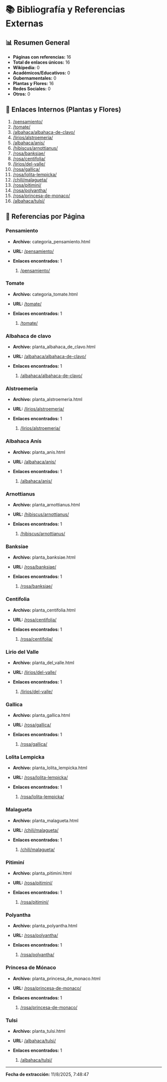 # 📚 Bibliografía y Referencias Externas

## 📊 Resumen General
- **Páginas con referencias:** 16
- **Total de enlaces únicos:** 16
- **Wikipedia:** 0
- **Académicos/Educativos:** 0
- **Gubernamentales:** 0
- **Plantas y Flores:** 16
- **Redes Sociales:** 0
- **Otros:** 0

## 🌱 Enlaces Internos (Plantas y Flores)
1. [/pensamiento/](/pensamiento/)
2. [/tomate/](/tomate/)
3. [/albahaca/albahaca-de-clavo/](/albahaca/albahaca-de-clavo/)
4. [/lirios/alstroemeria/](/lirios/alstroemeria/)
5. [/albahaca/anis/](/albahaca/anis/)
6. [/hibiscus/arnottianus/](/hibiscus/arnottianus/)
7. [/rosa/banksiae/](/rosa/banksiae/)
8. [/rosa/centifolia/](/rosa/centifolia/)
9. [/lirios/del-valle/](/lirios/del-valle/)
10. [/rosa/gallica/](/rosa/gallica/)
11. [/rosa/lolita-lempicka/](/rosa/lolita-lempicka/)
12. [/chili/malagueta/](/chili/malagueta/)
13. [/rosa/pitimini/](/rosa/pitimini/)
14. [/rosa/polyantha/](/rosa/polyantha/)
15. [/rosa/princesa-de-monaco/](/rosa/princesa-de-monaco/)
16. [/albahaca/tulsi/](/albahaca/tulsi/)

## 📄 Referencias por Página

### Pensamiento
- **Archivo:** categoria_pensamiento.html
- **URL:** [/pensamiento/](/pensamiento/)
- **Enlaces encontrados:** 1

  1. [/pensamiento/](/pensamiento/)

### Tomate
- **Archivo:** categoria_tomate.html
- **URL:** [/tomate/](/tomate/)
- **Enlaces encontrados:** 1

  1. [/tomate/](/tomate/)

### Albahaca de clavo
- **Archivo:** planta_albahaca_de_clavo.html
- **URL:** [/albahaca/albahaca-de-clavo/](/albahaca/albahaca-de-clavo/)
- **Enlaces encontrados:** 1

  1. [/albahaca/albahaca-de-clavo/](/albahaca/albahaca-de-clavo/)

### Alstroemeria
- **Archivo:** planta_alstroemeria.html
- **URL:** [/lirios/alstroemeria/](/lirios/alstroemeria/)
- **Enlaces encontrados:** 1

  1. [/lirios/alstroemeria/](/lirios/alstroemeria/)

### Albahaca Anís
- **Archivo:** planta_anis.html
- **URL:** [/albahaca/anis/](/albahaca/anis/)
- **Enlaces encontrados:** 1

  1. [/albahaca/anis/](/albahaca/anis/)

### Arnottianus
- **Archivo:** planta_arnottianus.html
- **URL:** [/hibiscus/arnottianus/](/hibiscus/arnottianus/)
- **Enlaces encontrados:** 1

  1. [/hibiscus/arnottianus/](/hibiscus/arnottianus/)

### Banksiae
- **Archivo:** planta_banksiae.html
- **URL:** [/rosa/banksiae/](/rosa/banksiae/)
- **Enlaces encontrados:** 1

  1. [/rosa/banksiae/](/rosa/banksiae/)

### Centifolia
- **Archivo:** planta_centifolia.html
- **URL:** [/rosa/centifolia/](/rosa/centifolia/)
- **Enlaces encontrados:** 1

  1. [/rosa/centifolia/](/rosa/centifolia/)

### Lirio del Valle
- **Archivo:** planta_del_valle.html
- **URL:** [/lirios/del-valle/](/lirios/del-valle/)
- **Enlaces encontrados:** 1

  1. [/lirios/del-valle/](/lirios/del-valle/)

### Gallica
- **Archivo:** planta_gallica.html
- **URL:** [/rosa/gallica/](/rosa/gallica/)
- **Enlaces encontrados:** 1

  1. [/rosa/gallica/](/rosa/gallica/)

### Lolita Lempicka
- **Archivo:** planta_lolita_lempicka.html
- **URL:** [/rosa/lolita-lempicka/](/rosa/lolita-lempicka/)
- **Enlaces encontrados:** 1

  1. [/rosa/lolita-lempicka/](/rosa/lolita-lempicka/)

### Malagueta
- **Archivo:** planta_malagueta.html
- **URL:** [/chili/malagueta/](/chili/malagueta/)
- **Enlaces encontrados:** 1

  1. [/chili/malagueta/](/chili/malagueta/)

### Pitiminí
- **Archivo:** planta_pitimini.html
- **URL:** [/rosa/pitimini/](/rosa/pitimini/)
- **Enlaces encontrados:** 1

  1. [/rosa/pitimini/](/rosa/pitimini/)

### Polyantha
- **Archivo:** planta_polyantha.html
- **URL:** [/rosa/polyantha/](/rosa/polyantha/)
- **Enlaces encontrados:** 1

  1. [/rosa/polyantha/](/rosa/polyantha/)

### Princesa de Mónaco
- **Archivo:** planta_princesa_de_monaco.html
- **URL:** [/rosa/princesa-de-monaco/](/rosa/princesa-de-monaco/)
- **Enlaces encontrados:** 1

  1. [/rosa/princesa-de-monaco/](/rosa/princesa-de-monaco/)

### Tulsi
- **Archivo:** planta_tulsi.html
- **URL:** [/albahaca/tulsi/](/albahaca/tulsi/)
- **Enlaces encontrados:** 1

  1. [/albahaca/tulsi/](/albahaca/tulsi/)

---

**Fecha de extracción:** 11/8/2025, 7:48:47

